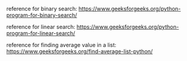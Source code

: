 reference for binary search:
https://www.geeksforgeeks.org/python-program-for-binary-search/

reference for linear search:
https://www.geeksforgeeks.org/python-program-for-linear-search/

reference for finding average value in a list:
https://www.geeksforgeeks.org/find-average-list-python/